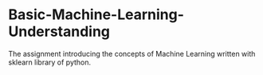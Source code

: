# Basic-Machine-Learning-Understanding
The assignment introducing the concepts of Machine Learning written with sklearn library of python.
